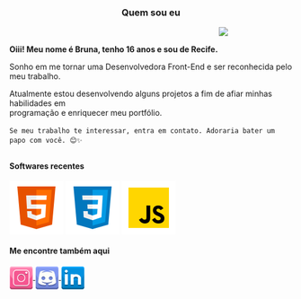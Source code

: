   
  <h3 align="center">Quem sou eu</h3>
  
  <img align="right" width="26%" src="https://cdn.discordapp.com/attachments/925439012397809694/992946178624852078/Img_BruCamps.png">

  <br>
 
   **Oiii! Meu nome é Bruna, tenho 16 anos e sou de Recife.**
   
   Sonho em me tornar uma Desenvolvedora Front-End e ser reconhecida pelo meu trabalho. 
   
   Atualmente estou desenvolvendo alguns projetos a fim de afiar minhas habilidades em <br> programação e enriquecer meu portfólio.
   
   ``Se meu trabalho te interessar, entra em contato. Adoraria bater um papo com você. 😊✨``
  
  ##
  
  #### Softwares recentes
  
  <div>
    <img align="center" src="https://github.com/BruCamps/BruCamps/blob/main/src/images/icons/softwares/html5.svg" />
    <img align="center" src="https://github.com/BruCamps/BruCamps/blob/main/src/images/icons/softwares/css3.svg" />
    <img align="center" src="https://github.com/BruCamps/BruCamps/blob/main/src/images/icons/softwares/javascript.svg" />
  </div>

  
  #### Me encontre também aqui
  
  <div>
    <a href="https://www.instagram.com/brucamps_095/">
      <img align="center" src="https://github.com/BruCamps/BruCamps/blob/main/src/images/icons/redes-sociais/instagram-.png" width="42" />
    </a>
    <a href="https://discord.gg/tN5vvDZ7jz">
      <img align="center" src="https://github.com/BruCamps/BruCamps/blob/main/src/images/icons/redes-sociais/discord-.png" width="42" />
    </a>
    <a href="https://www.linkedin.com/in/bruna-campos-a40418219/">
      <img align="center" src="https://github.com/BruCamps/BruCamps/blob/main/src/images/icons/redes-sociais/linkedin-.png" width="42" />
    </a>
  </div>
  
 
